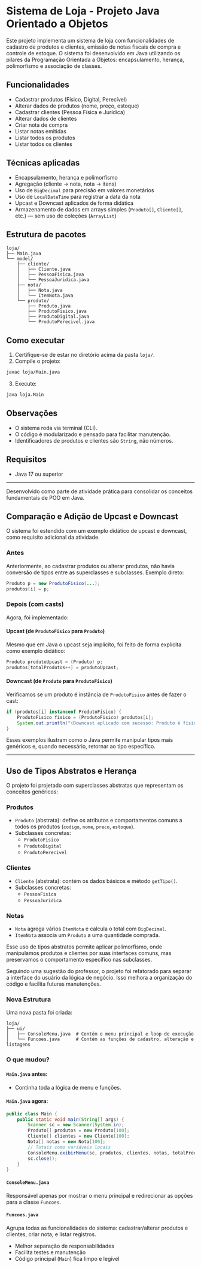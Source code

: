 # Sistema de Loja - Projeto Java Orientado a Objetos

Este projeto implementa um sistema de loja com funcionalidades de cadastro de produtos e clientes, emissão de notas fiscais de compra e controle de estoque. O sistema foi desenvolvido em Java utilizando os pilares da Programação Orientada a Objetos: encapsulamento, herança, polimorfismo e associação de classes.

## Funcionalidades

- Cadastrar produtos (Físico, Digital, Perecível)
- Alterar dados de produtos (nome, preço, estoque)
- Cadastrar clientes (Pessoa Física e Jurídica)
- Alterar dados de clientes
- Criar nota de compra
- Listar notas emitidas
- Listar todos os produtos
- Listar todos os clientes

## Técnicas aplicadas

- Encapsulamento, herança e polimorfismo
- Agregação (cliente → nota, nota → itens)
- Uso de `BigDecimal` para precisão em valores monetários
- Uso de `LocalDateTime` para registrar a data da nota
- Upcast e Downcast aplicados de forma didática
- Armazenamento de dados em arrays simples (`Produto[]`, `Cliente[]`, etc.) — sem uso de coleções (`ArrayList`)

## Estrutura de pacotes

```
loja/
├── Main.java
└── model/
    ├── cliente/
    │   ├── Cliente.java
    │   ├── PessoaFisica.java
    │   └── PessoaJuridica.java
    ├── nota/
    │   ├── Nota.java
    │   └── ItemNota.java
    └── produto/
        ├── Produto.java
        ├── ProdutoFisico.java
        ├── ProdutoDigital.java
        └── ProdutoPerecivel.java
```

## Como executar

1. Certifique-se de estar no diretório acima da pasta `loja/`.
2. Compile o projeto:

```bash
javac loja/Main.java
```

3. Execute:

```bash
java loja.Main
```

## Observações

- O sistema roda via terminal (CLI).
- O código é modularizado e pensado para facilitar manutenção.
- Identificadores de produtos e clientes são `String`, não números.

## Requisitos

- Java 17 ou superior

---

Desenvolvido como parte de atividade prática para consolidar os conceitos fundamentais de POO em Java.

## Comparação e Adição de Upcast e Downcast

O sistema foi estendido com um exemplo didático de upcast e downcast, como requisito adicional da atividade.

### Antes
Anteriormente, ao cadastrar produtos ou alterar produtos, não havia conversão de tipos entre as superclasses e subclasses. Exemplo direto:

```java
Produto p = new ProdutoFisico(...);
produtos[i] = p;
```

### Depois (com casts)
Agora, foi implementado:

#### Upcast (de `ProdutoFisico` para `Produto`)
Mesmo que em Java o upcast seja implícito, foi feito de forma explícita como exemplo didático:

```java
Produto produtoUpcast = (Produto) p;
produtos[totalProdutos++] = produtoUpcast;
```

#### Downcast (de `Produto` para `ProdutoFisico`)
Verificamos se um produto é instância de `ProdutoFisico` antes de fazer o cast:

```java
if (produtos[i] instanceof ProdutoFisico) {
    ProdutoFisico fisico = (ProdutoFisico) produtos[i];
    System.out.println("(Downcast aplicado com sucesso: Produto é físico)");
}
```

Esses exemplos ilustram como o Java permite manipular tipos mais genéricos e, quando necessário, retornar ao tipo específico.

---

## Uso de Tipos Abstratos e Herança

O projeto foi projetado com superclasses abstratas que representam os conceitos genéricos:

### Produtos
- `Produto` (abstrata): define os atributos e comportamentos comuns a todos os produtos (`codigo`, `nome`, `preco`, `estoque`).
- Subclasses concretas:
  - `ProdutoFisico`
  - `ProdutoDigital`
  - `ProdutoPerecivel`

### Clientes
- `Cliente` (abstrata): contém os dados básicos e método `getTipo()`.
- Subclasses concretas:
  - `PessoaFisica`
  - `PessoaJuridica`

### Notas
- `Nota` agrega vários `ItemNota` e calcula o total com `BigDecimal`.
- `ItemNota` associa um `Produto` a uma quantidade comprada.

Esse uso de tipos abstratos permite aplicar polimorfismo, onde manipulamos produtos e clientes por suas interfaces comuns, mas preservamos o comportamento específico nas subclasses.

Seguindo uma sugestão do professor, o projeto foi refatorado para separar a interface do usuário da lógica de negócio. Isso melhora a organização do código e facilita futuras manutenções.

### Nova Estrutura

Uma nova pasta foi criada:

```
loja/
├── ui/
│   ├── ConsoleMenu.java  # Contém o menu principal e loop de execução
│   └── Funcoes.java      # Contém as funções de cadastro, alteração e listagens
```

### O que mudou?

#### `Main.java` antes:

- Continha toda a lógica de menu e funções.

#### `Main.java` agora:

```java
public class Main {
    public static void main(String[] args) {
        Scanner sc = new Scanner(System.in);
        Produto[] produtos = new Produto[100];
        Cliente[] clientes = new Cliente[100];
        Nota[] notas = new Nota[100];
        // Totais como variáveis locais
        ConsoleMenu.exibirMenu(sc, produtos, clientes, notas, totalProdutos, totalClientes, totalNotas);
        sc.close();
    }
}
```

#### `ConsoleMenu.java`

Responsável apenas por mostrar o menu principal e redirecionar as opções para a classe `Funcoes`.

#### `Funcoes.java`

Agrupa todas as funcionalidades do sistema: cadastrar/alterar produtos e clientes, criar nota, e listar registros.

- Melhor separação de responsabilidades
- Facilita testes e manutenção
- Código principal (`Main`) fica limpo e legível

